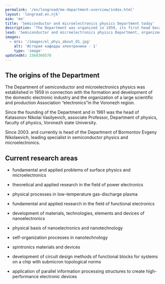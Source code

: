 ```yaml
---
permalink: '/en/longread/me-department-overview/index.html'
layout: 'longread.en.njk'
aim: 'me'
title: 'Semiconductor and microelectronics physics Department today'
description: 'The Department was organized in 1959, its first head became...'
lead: 'Semiconductor and microelectronics physics Department, organized in 1959 From this moment on 1961 head was Katasonov Nikolai Vasilyevich, associate Professor, Department of physics, faculty of physics, Voronezh state University.'
images:
  - src: '/images/el_phys_about_01.jpg'
    alt: 'История кафедры электроники - 1'
    type: 'image'
updatedAt: 1568360578
---
```

The origins of the Department
-----------------------------

The Department of semiconductor and microelectronics physics was established in 1959 in connection with the formation and development of the domestic electronic industry and the organization of a large scientific and production Association “electronics”in the Voronezh region.

Since the founding of the Department and in 1961 was the head of Katasonov Nikolai Vasilyevich, associate Professor, Department of physics, faculty of physics, Voronezh state University.

Since 2003. and currently is head of the Department of Bormontov Evgeny Nikolaevich, leading specialist in semiconductor physics and microelectronics.

Current research areas
----------------------

- fundamental and applied problems of surface physics and microelectronics

- theoretical and applied research in the field of power electronics

- physical processes in low-temperature gas-discharge plasma

- fundamental and applied research in the field of functional electronics

- development of materials, technologies, elements and devices of nanoelectronics

- physical basis of nanoelectronics and nanotechnology

- self-organization processes in nanotechnology

- spintronics materials and devices

- development of circuit design methods of functional blocks for systems on a chip with submicron topological norms

- application of parallel information processing structures to create high-performance electronic devices
